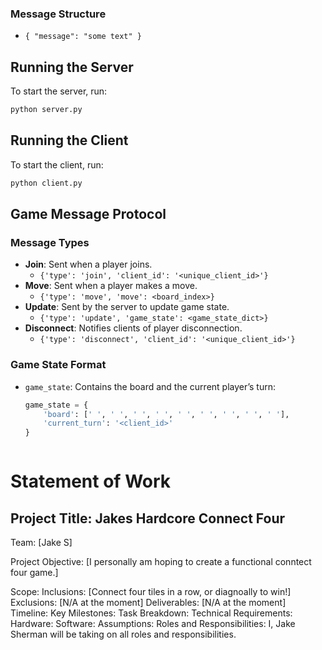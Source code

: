 ### Message Structure
- `{ "message": "some text" }`

## Running the Server
To start the server, run:
```bash
python server.py
```

## Running the Client
To start the client, run:
```bash
python client.py
```
## Game Message Protocol

### Message Types
- **Join**: Sent when a player joins.
  - `{'type': 'join', 'client_id': '<unique_client_id>'}`
- **Move**: Sent when a player makes a move.
  - `{'type': 'move', 'move': <board_index>}`
- **Update**: Sent by the server to update game state.
  - `{'type': 'update', 'game_state': <game_state_dict>}`
- **Disconnect**: Notifies clients of player disconnection.
  - `{'type': 'disconnect', 'client_id': '<unique_client_id>'}`

### Game State Format
- `game_state`: Contains the board and the current player’s turn:
  ```python
  game_state = {
      'board': [' ', ' ', ' ', ' ', ' ', ' ', ' ', ' ', ' '],
      'current_turn': '<client_id>'
  }



# Statement of Work
## Project Title: Jakes Hardcore Connect Four

Team:
[Jake S]

Project Objective:
[I personally am hoping to create a functional conntect four game.]

Scope:
Inclusions:
[Connect four tiles in a row, or diagnoally to win!]
Exclusions:
[N/A at the moment]
Deliverables:
[N/A at the moment]
Timeline:
Key Milestones:
Task Breakdown:
Technical Requirements:
Hardware:
Software:
Assumptions:
Roles and Responsibilities:
I, Jake Sherman will be taking on all roles and responsibilities.
